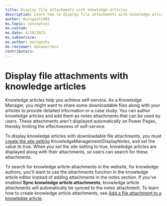 ```yaml
---
title: Display file attachments with knowledge articles
description: Learn how to display file attachments with knowledge articles on Power Pages.
author: murugesh1985
ms.topic: conceptual
ms.custom: 
ms.date: 4/10/2023
ms.subservice: 
ms.author: murugeshs
ms.reviewer: danamartens
contributors:
---
```


# Display file attachments with knowledge articles

Knowledge articles help you achieve self-service. As a Knowledge Manager, you might want to share some downloadable files along with your articles to provide detailed information or a case study. You can author knowledge articles and add them as notes attachments that can be used by users. These attachments aren't displayed automatically on Power Pages, thereby limiting the effectiveness of self-service.

To display knowledge articles with downloadable file attachments, you must [create the site setting](/power-apps/maker/portals/configure/configure-site-settings) KnowledgeManagement/DisplayNotes, and set the value to true. When you set the site setting to true, knowledge articles are displayed along with their attachments, so users can search for these attachments.

To search for knowledge article attachments in the website, for knowledge authors, you'll want to use the attachments function in the knowledge article editor instead of adding attachments in the notes section. If you've enabled **Sync knowledge article attachments**, knowledge article attachments will automatically be synced to the notes attachment. To learn how to create knowledge article attachments, see [Add a file attachment to a knowledge article](/dynamics365/customer-service/customer-service-hub-user-guide-knowledge-article#add-a-file-attachment-to-a-knowledge-article).
